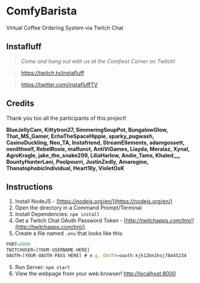 # ComfyBarista
Virtual Coffee Ordering System via Twitch Chat

## Instafluff ##
> *Come and hang out with us at the Comfiest Corner on Twitch!*

> https://twitch.tv/instafluff

> https://twitter.com/instafluffTV

## Credits ##
Thank you too all the participants of this project!

**BlueJellyCam, Kittytron27, SimmeringSoupPot, BungalowGlow, That_MS_Gamer, EchoTheSpaceHippie, sparky_pugwash, CasinoDuckling, Neo_TA, Instafriend, StreamElIements, adamgossett, neniltheelf, RebelRoxie, malfunct, AntiViGames, Liayda, Meralaz, Xynal, AgroKragle, jake_the_snake209, LiliaHarlow, Andie_Tams, Khaled__, BountyHunterLani, Poolpourri, JustinZedly, Amarogine, ThanatophobicIndividual, Heart1lly, VioletOsK**

## Instructions ##

1. Install NodeJS - [https://nodejs.org/en/](https://nodejs.org/en/)
2. Open the directory in a Command Prompt/Terminal
3. Install Dependencies: `npm install`
4. Get a Twitch Chat OAuth Password Token - [http://twitchapps.com/tmi/](http://twitchapps.com/tmi/)
4. Create a file named `.env` that looks like this:
```javascript
PORT=8000
TWITCHUSER=[YOUR-USERNAME-HERE]
OAUTH=[YOUR-OAUTH-PASS HERE] # e.g. OAUTH=oauth:kjh12bn1hsj78445234
```
5. Run Server: `npm start`
6. View the webpage from your web browser! [http://localhost:8000](http://localhost:8000)